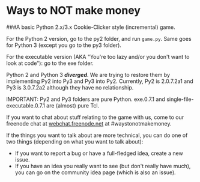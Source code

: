 # Ways to NOT make money
###A basic Python 2.x/3.x Cookie-Clicker style (incremental) game.

For the Python 2 version, go to the py2 folder, and run `game.py`. Same goes for Python 3 (except you go to the py3 folder).

For the executable version (AKA "You're too lazy and/or you don't want to look at code"): go to the exe folder.

Python 2 and Python 3 ***diverged***. We are trying to restore them by implementing Py2 into Py3 and Py3 into Py2. Currently, Py2 is 2.0.7.2a1 and Py3 is 3.0.7.2a2 although they have no relationship.

IMPORTANT: Py2 and Py3 folders are pure Python. exe.0.7.1 and single-file-executable.0.7.1 are (almost) pure Tcl.

If you want to chat about stuff relating to the game with us, come to our freenode chat at [webchat.freenode.net](webchat.freenode.net) at #waystonotmakemoney.

If the things you want to talk about are more technical, you can do one of two things (depending on what you want to talk about):
  - If you want to report a bug or have a full-fledged idea, create a new issue.
  - If you have an idea you really want to see (but don't really have much), you can go on the community idea page (which is also an issue).
